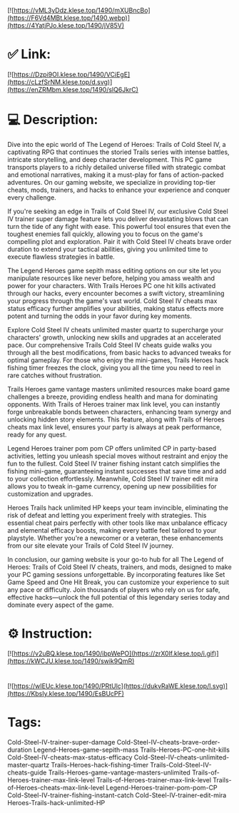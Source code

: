 [![https://vML3yDdz.klese.top/1490/mXUBncBo](https://F6Vd4MBt.klese.top/1490.webp)](https://4YatjPJo.klese.top/1490/jV85V)
# ✅ Link:
[![https://Dzpi9OI.klese.top/1490/VCiEgE](https://cLzfSrNM.klese.top/d.svg)](https://enZRMbm.klese.top/1490/slQ6JkrC)
# 💻 Description:
Dive into the epic world of The Legend of Heroes: Trails of Cold Steel IV, a captivating RPG that continues the storied Trails series with intense battles, intricate storytelling, and deep character development. This PC game transports players to a richly detailed universe filled with strategic combat and emotional narratives, making it a must-play for fans of action-packed adventures. On our gaming website, we specialize in providing top-tier cheats, mods, trainers, and hacks to enhance your experience and conquer every challenge.



If you're seeking an edge in Trails of Cold Steel IV, our exclusive Cold Steel IV trainer super damage feature lets you deliver devastating blows that can turn the tide of any fight with ease. This powerful tool ensures that even the toughest enemies fall quickly, allowing you to focus on the game's compelling plot and exploration. Pair it with Cold Steel IV cheats brave order duration to extend your tactical abilities, giving you unlimited time to execute flawless strategies in battle.



The Legend Heroes game sepith mass editing options on our site let you manipulate resources like never before, helping you amass wealth and power for your characters. With Trails Heroes PC one hit kills activated through our hacks, every encounter becomes a swift victory, streamlining your progress through the game's vast world. Cold Steel IV cheats max status efficacy further amplifies your abilities, making status effects more potent and turning the odds in your favor during key moments.



Explore Cold Steel IV cheats unlimited master quartz to supercharge your characters' growth, unlocking new skills and upgrades at an accelerated pace. Our comprehensive Trails Cold Steel IV cheats guide walks you through all the best modifications, from basic hacks to advanced tweaks for optimal gameplay. For those who enjoy the mini-games, Trails Heroes hack fishing timer freezes the clock, giving you all the time you need to reel in rare catches without frustration.



Trails Heroes game vantage masters unlimited resources make board game challenges a breeze, providing endless health and mana for dominating opponents. With Trails of Heroes trainer max link level, you can instantly forge unbreakable bonds between characters, enhancing team synergy and unlocking hidden story elements. This feature, along with Trails of Heroes cheats max link level, ensures your party is always at peak performance, ready for any quest.



Legend Heroes trainer pom pom CP offers unlimited CP in party-based activities, letting you unleash special moves without restraint and enjoy the fun to the fullest. Cold Steel IV trainer fishing instant catch simplifies the fishing mini-game, guaranteeing instant successes that save time and add to your collection effortlessly. Meanwhile, Cold Steel IV trainer edit mira allows you to tweak in-game currency, opening up new possibilities for customization and upgrades.



Heroes Trails hack unlimited HP keeps your team invincible, eliminating the risk of defeat and letting you experiment freely with strategies. This essential cheat pairs perfectly with other tools like max unbalance efficacy and elemental efficacy boosts, making every battle feel tailored to your playstyle. Whether you're a newcomer or a veteran, these enhancements from our site elevate your Trails of Cold Steel IV journey.



In conclusion, our gaming website is your go-to hub for all The Legend of Heroes: Trails of Cold Steel IV cheats, trainers, and mods, designed to make your PC gaming sessions unforgettable. By incorporating features like Set Game Speed and One Hit Break, you can customize your experience to suit any pace or difficulty. Join thousands of players who rely on us for safe, effective hacks—unlock the full potential of this legendary series today and dominate every aspect of the game.

# ⚙️ Instruction:
[![https://v2uBQ.klese.top/1490/ibpWePO](https://zrX0lf.klese.top/i.gif)](https://kWCJU.klese.top/1490/swik9QmR)
#
[![https://wIEUc.klese.top/1490/PRtUlc](https://dukvRaWE.klese.top/l.svg)](https://KbsIy.klese.top/1490/EsBUcPF)
# Tags:
Cold-Steel-IV-trainer-super-damage Cold-Steel-IV-cheats-brave-order-duration Legend-Heroes-game-sepith-mass Trails-Heroes-PC-one-hit-kills Cold-Steel-IV-cheats-max-status-efficacy Cold-Steel-IV-cheats-unlimited-master-quartz Trails-Heroes-hack-fishing-timer Trails-Cold-Steel-IV-cheats-guide Trails-Heroes-game-vantage-masters-unlimited Trails-of-Heroes-trainer-max-link-level Trails-of-Heroes-trainer-max-link-level Trails-of-Heroes-cheats-max-link-level Legend-Heroes-trainer-pom-pom-CP Cold-Steel-IV-trainer-fishing-instant-catch Cold-Steel-IV-trainer-edit-mira Heroes-Trails-hack-unlimited-HP







